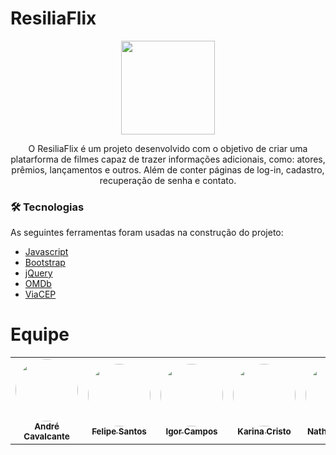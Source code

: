 # ResiliaFlix

<div align="center">
<img src="https://user-images.githubusercontent.com/94079921/148119446-0da87a5f-7d0e-4df8-870b-ebf080ea73f3.png" width="150px">
</div>
<p align="center"> O ResiliaFlix é um projeto desenvolvido com o objetivo de criar uma platarforma de filmes capaz de trazer informações adicionais, como: atores, prêmios, lançamentos e outros. Além de conter páginas de log-in, cadastro, recuperação de senha e contato. </p>

### 🛠 Tecnologias

As seguintes ferramentas foram usadas na construção do projeto:

- [Javascript](https://www.javascript.com/)
- [Bootstrap](https://getbootstrap.com/)
- [jQuery](https://jquery.com/)
- [OMDb](http://www.omdbapi.com/)
- [ViaCEP](https://viacep.com.br/)

# Equipe

<table>
  <tr>
    <td align="center"><a href="https://github.com/andre21cavalcante"><img src="https://user-images.githubusercontent.com/94079921/148246740-2bb317b6-59bb-4700-b337-456bb37bd501.jpeg" style="border-radius: 50%;" width="100px;" alt=""/><br /><sub><b>André Cavalcante</b></sub></a><br /></td>
    <td align="center"><a href="https://github.com/sucoDeGoiaba"><img src="https://user-images.githubusercontent.com/94079921/148248330-bff348d3-826a-41d5-aa35-ea4371e1f060.jpeg" style="border-radius: 50%;"  width="100px;" alt=""/><br /><sub><b>Felipe Santos</b></sub></a><br /></td>
    <td align="center"><a href="https://github.com/igorcampos20016"><img src="https://user-images.githubusercontent.com/94079921/148274992-c4302565-b875-4a5c-83d2-48ad53b4042d.jpeg" style="border-radius: 50%;" width="100px;" alt=""/><br /><sub><b>Igor Campos</b></sub></a><br /></td>
    <td align="center"><a href="https://github.com/karinacristo"><img src="https://user-images.githubusercontent.com/94079921/148248034-0faa538f-631d-438d-afa8-3cf1155fb625.jpeg" style="border-radius: 50%;"  width="100px;" alt=""/><br /><sub><b>Karina Cristo</b></sub></a><br /></td>
    <td align="center"><a href="https://github.com/Nathalia02-alves"><img src= "https://user-images.githubusercontent.com/94079921/148247644-7d7e10dd-ceb6-45d1-b449-f07ac52a515e.jpeg" style="border-radius: 50%;"  width="100px;" alt=""/><br /><sub><b>Nathália Alves</b></sub></a><br /></td>
  </tr>
</table>
